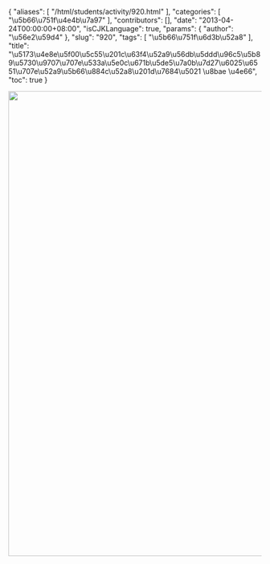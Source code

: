 {
    "aliases": [
        "/html/students/activity/920.html"
    ],
    "categories": [
        "\u5b66\u751f\u4e4b\u7a97"
    ],
    "contributors": [],
    "date": "2013-04-24T00:00:00+08:00",
    "isCJKLanguage": true,
    "params": {
        "author": "\u56e2\u59d4"
    },
    "slug": "920",
    "tags": [
        "\u5b66\u751f\u6d3b\u52a8"
    ],
    "title": "\u5173\u4e8e\u5f00\u5c55\u201c\u63f4\u52a9\u56db\u5ddd\u96c5\u5b89\u5730\u9707\u707e\u533a\u5e0c\u671b\u5de5\u7a0b\u7d27\u6025\u6551\u707e\u52a9\u5b66\u884c\u52a8\u201d\u7684\u5021  \u8bae  \u4e66",
    "toc": true
}


<img
    src="https://cdn.tfls.online/mirror/full/7638cd3bdcd25585d5e4ebb74529a55980eab262.jpg"
    style="display:block;margin-left:auto;margin-right:auto;"
    decoding="async"
    fetchpriority="auto"
    loading="lazy"
    height="926"
    width="659"
/>


